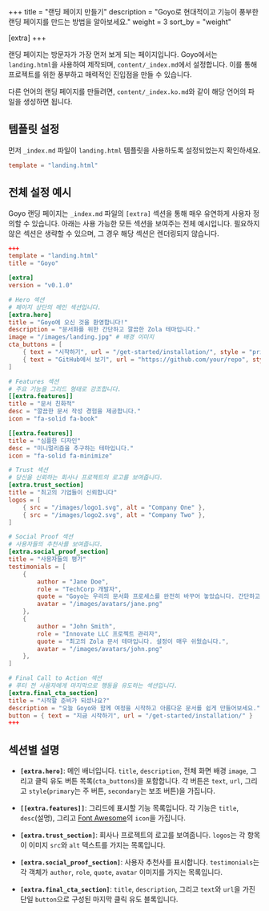 +++
title = "랜딩 페이지 만들기"
description = "Goyo로 현대적이고 기능이 풍부한 랜딩 페이지를 만드는 방법을 알아보세요."
weight = 3
sort_by = "weight"

[extra]
+++

랜딩 페이지는 방문자가 가장 먼저 보게 되는 페이지입니다. Goyo에서는 `landing.html`을 사용하여 제작되며, `content/_index.md`에서 설정합니다. 이를 통해 프로젝트를 위한 풍부하고 매력적인 진입점을 만들 수 있습니다.

다른 언어의 랜딩 페이지를 만들려면, `content/_index.ko.md`와 같이 해당 언어의 파일을 생성하면 됩니다.

## 템플릿 설정

먼저 `_index.md` 파일이 `landing.html` 템플릿을 사용하도록 설정되었는지 확인하세요.

```toml
template = "landing.html"
```

## 전체 설정 예시

Goyo 랜딩 페이지는 `_index.md` 파일의 `[extra]` 섹션을 통해 매우 유연하게 사용자 정의할 수 있습니다. 아래는 사용 가능한 모든 섹션을 보여주는 전체 예시입니다. 필요하지 않은 섹션은 생략할 수 있으며, 그 경우 해당 섹션은 렌더링되지 않습니다.

```toml
+++
template = "landing.html"
title = "Goyo"

[extra]
version = "v0.1.0"

# Hero 섹션
# 페이지 상단의 메인 섹션입니다.
[extra.hero]
title = "Goyo에 오신 것을 환영합니다!"
description = "문서화를 위한 간단하고 깔끔한 Zola 테마입니다."
image = "/images/landing.jpg" # 배경 이미지
cta_buttons = [
    { text = "시작하기", url = "/get-started/installation/", style = "primary" },
    { text = "GitHub에서 보기", url = "https://github.com/your/repo", style = "secondary" },
]

# Features 섹션
# 주요 기능을 그리드 형태로 강조합니다.
[[extra.features]]
title = "문서 친화적"
desc = "깔끔한 문서 작성 경험을 제공합니다."
icon = "fa-solid fa-book"

[[extra.features]]
title = "심플한 디자인"
desc = "미니멀리즘을 추구하는 테마입니다."
icon = "fa-solid fa-minimize"

# Trust 섹션
# 당신을 신뢰하는 회사나 프로젝트의 로고를 보여줍니다.
[extra.trust_section]
title = "최고의 기업들이 신뢰합니다"
logos = [
    { src = "/images/logo1.svg", alt = "Company One" },
    { src = "/images/logo2.svg", alt = "Company Two" },
]

# Social Proof 섹션
# 사용자들의 추천사를 보여줍니다.
[extra.social_proof_section]
title = "사용자들의 평가"
testimonials = [
    {
        author = "Jane Doe",
        role = "TechCorp 개발자",
        quote = "Goyo는 우리의 문서화 프로세스를 완전히 바꾸어 놓았습니다. 간단하고, 우아하며, 믿을 수 없을 정도로 빠릅니다.",
        avatar = "/images/avatars/jane.png"
    },
    {
        author = "John Smith",
        role = "Innovate LLC 프로젝트 관리자",
        quote = "최고의 Zola 문서 테마입니다. 설정이 매우 쉬웠습니다.",
        avatar = "/images/avatars/john.png"
    },
]

# Final Call to Action 섹션
# 푸터 전 사용자에게 마지막으로 행동을 유도하는 섹션입니다.
[extra.final_cta_section]
title = "시작할 준비가 되셨나요?"
description = "오늘 Goyo와 함께 여정을 시작하고 아름다운 문서를 쉽게 만들어보세요."
button = { text = "지금 시작하기", url = "/get-started/installation/" }
+++
```

## 섹션별 설명

- **`[extra.hero]`**: 메인 배너입니다. `title`, `description`, 전체 화면 배경 `image`, 그리고 클릭 유도 버튼 목록(`cta_buttons`)을 포함합니다. 각 버튼은 `text`, `url`, 그리고 `style`(`primary`는 주 버튼, `secondary`는 보조 버튼)을 가집니다.

- **`[[extra.features]]`**: 그리드에 표시할 기능 목록입니다. 각 기능은 `title`, `desc`(설명), 그리고 [Font Awesome](https://fontawesome.com/)의 `icon`을 가집니다.

- **`[extra.trust_section]`**: 회사나 프로젝트의 로고를 보여줍니다. `logos`는 각 항목이 이미지 `src`와 `alt` 텍스트를 가지는 목록입니다.

- **`[extra.social_proof_section]`**: 사용자 추천사를 표시합니다. `testimonials`는 각 객체가 `author`, `role`, `quote`, `avatar` 이미지를 가지는 목록입니다.

- **`[extra.final_cta_section]`**: `title`, `description`, 그리고 `text`와 `url`을 가진 단일 `button`으로 구성된 마지막 클릭 유도 블록입니다.